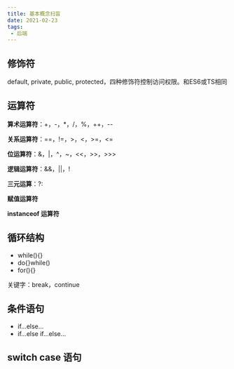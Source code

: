 ```yaml
---
title: 基本概念扫盲
date: 2021-02-23
tags:
 - 后端
---
```


## 修饰符

default, private, public, protected，四种修饰符控制访问权限。和ES6或TS相同

## 运算符

**算术运算符**：+，-，*，/，%，++，--

**关系运算符**：==，!=，>，<，>=，<=

**位运算符**：&，|，^，~，<<，>>，>>>

**逻辑运算符**：&&，||，!

**三元运算**：?:

**赋值运算符**

**instanceof 运算符**

## 循环结构

- while(){}
- do{}while()
- for(){}

关键字：break，continue

## 条件语句

- if...else...
- if...else if...else...

## switch case 语句

